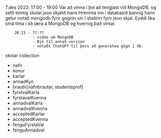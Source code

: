 7.des 2023:
        17:00 - 19:00
                Var að vinna í því að tengjast við MongoDB. og setti einnig skolar.json skjalið hans Hremma inn í databasið þannig hann getur notað mongodb fyrir gognin sín í staðinn fyrir json skjal. Eyddi líka smá tíma í að læra á MongoDB og hvernig það virkar.

        20:15 - ??:??
                - video um MongoDB
                - Bjó til annað version 
                - notaði ChatGPT til þess að generatea gögn í db.



skolar collection
- nafn
- konur
- karlar
- annadKyn
- brautir[nafnbrautar, studentsprof]
- fyrstvalKarla
- fyrstavalKvenna
- annadvalKarla
- annadvalKvenna
- acceptedKarlar
- acceptedKvenna
- fenguFyrstaVal
- fenguAnnadval